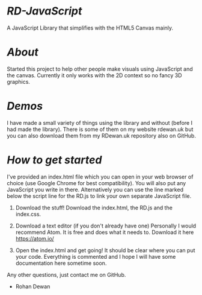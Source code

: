# *RD-JavaScript*
A JavaScript Library that simplifies with the HTML5 Canvas mainly.

# *About*
Started this project to help other people make visuals using JavaScript and the canvas. Currently it only works with the 2D context so no fancy 3D graphics.

# *Demos*
I have made a small variety of things using the library and without (before I had made the library). There is some of them on my website rdewan.uk but you can also download them from my RDewan.uk repository also on GitHub.

# *How to get started*
I've provided an index.html file which you can open in your web browser of choice (use Google Chrome for best compatibility). You will also put any JavaScript you write in there. Alternatively you can use the line marked below the script line for the RD.js to link your own separate JavaScript file.

1. Download the stuff!
  Download the index.html, the RD.js and the index.css.

2. Download a text editor (if you don't already have one)
  Personally I would recommend Atom. It is free and does what it needs to. Download it here https://atom.io/

3. Open the index.html and get going!
  It should be clear where you can put your code. Everything is commented and I hope I will have some documentation here sometime soon.

Any other questions, just contact me on GitHub.

- Rohan Dewan
